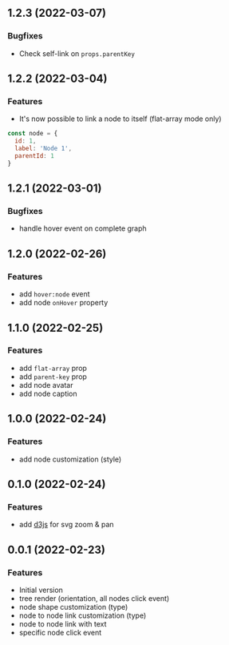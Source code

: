 ## 1.2.3 (2022-03-07)

### Bugfixes

+ Check self-link on `props.parentKey`

## 1.2.2 (2022-03-04)

### Features

+ It's now possible to link a node to itself (flat-array mode only)

```js
const node = {
  id: 1,
  label: 'Node 1',
  parentId: 1
}
```

## 1.2.1 (2022-03-01)

### Bugfixes

+ handle hover event on complete graph

## 1.2.0 (2022-02-26)

### Features

+ add `hover:node` event
+ add node `onHover` property

## 1.1.0 (2022-02-25)

### Features

+ add `flat-array` prop
+ add `parent-key` prop
+ add node avatar
+ add node caption

## 1.0.0 (2022-02-24)

### Features

+ add node customization (style)

## 0.1.0 (2022-02-24)

### Features

+ add [d3js](https://d3js.org/) for svg zoom & pan

## 0.0.1 (2022-02-23)

### Features

+ Initial version
+ tree render (orientation, all nodes click event)
+ node shape customization (type)
+ node to node link customization (type)
+ node to node link with text
+ specific node click event

